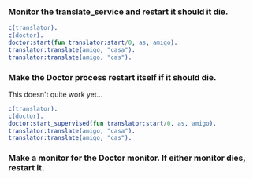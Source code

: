 ### Monitor the translate_service and restart it should it die.
```erlang
c(translator).
c(doctor).
doctor:start(fun translator:start/0, as, amigo).
translator:translate(amigo, "casa").
translator:translate(amigo, "cas").
```

### Make the Doctor process restart itself if it should die.
This doesn't quite work yet...
```erlang
c(translator).
c(doctor).
doctor:start_supervised(fun translator:start/0, as, amigo).
translator:translate(amigo, "casa").
translator:translate(amigo, "cas").
```

### Make a monitor for the Doctor monitor. If either monitor dies, restart it.
